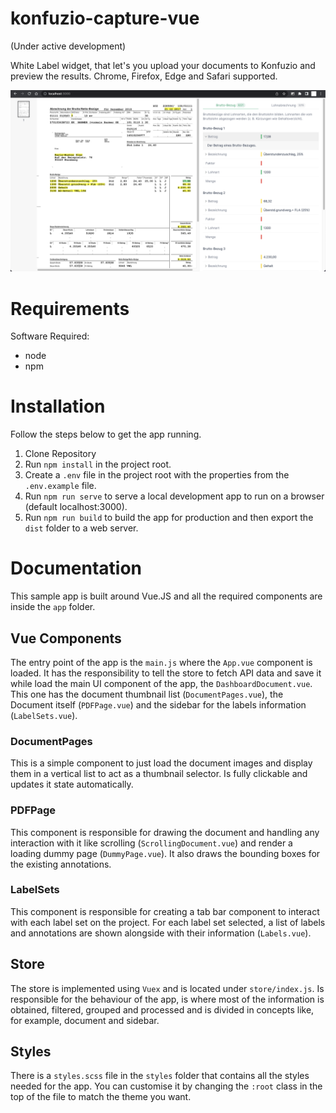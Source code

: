 # konfuzio-capture-vue

(Under active development)

White Label widget, that let's you upload your documents to Konfuzio and preview the results. Chrome, Firefox, Edge and Safari supported.

![Screenshot](screenshot.png)

# **Requirements**

Software Required:

- node
- npm

# **Installation**

Follow the steps below to get the app running.

1. Clone Repository
2. Run `npm install` in the project root.
3. Create a `.env` file in the project root with the properties from the `.env.example` file.
4. Run `npm run serve` to serve a local development app to run on a browser (default localhost:3000).
5. Run `npm run build` to build the app for production and then export the `dist` folder to a web server.

# **Documentation**

This sample app is built around Vue.JS and all the required components are inside the `app` folder.

## Vue Components

The entry point of the app is the `main.js` where the `App.vue` component is loaded. It has the responsibility to tell the store to fetch API data and save it while load the main UI component of the app, the `DashboardDocument.vue`. This one has the document thumbnail list (`DocumentPages.vue`), the Document itself (`PDFPage.vue`) and the sidebar for the labels information (`LabelSets.vue`).

### DocumentPages

This is a simple component to just load the document images and display them in a vertical list to act as a thumbnail selector. Is fully clickable and updates it state automatically.

### PDFPage

This component is responsible for drawing the document and handling any interaction with it like scrolling (`ScrollingDocument.vue`) and render a loading dummy page (`DummyPage.vue`). It also draws the bounding boxes for the existing annotations.

### LabelSets

This component is responsible for creating a tab bar component to interact with each label set on the project. For each label set selected, a list of labels and annotations are shown alongside with their information (`Labels.vue`).

## Store

The store is implemented using `Vuex` and is located under `store/index.js`. Is responsible for the behaviour of the app, is where most of the information is obtained, filtered, grouped and processed and is divided in concepts like, for example, document and sidebar.

## Styles

There is a `styles.scss` file in the `styles` folder that contains all the styles needed for the app. You can customise it by changing the `:root` class in the top of the file to match the theme you want.
